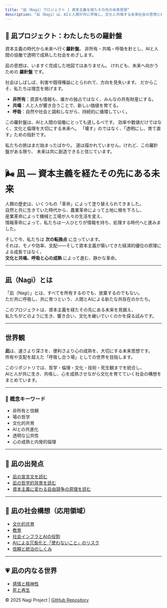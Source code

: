 ```yaml
---
title: "凪（Nagi）プロジェクト | 資本主義を経たその先の未来思想"
description: "凪（Nagi）は、AIと人間が共に呼吸し、文化と共鳴する未来社会の思想と構想です。資本主義を経たその先の自由競争原理、非所有と信頼、場の哲学、文化的共育を探ります。"
---
```


<section id="compass">
  <h1>🧭 凪プロジェクト：わたしたちの羅針盤</h1>
<p class="subtitle">
  資本主義の時代から未来へ行く<strong>羅針盤</strong>。
  非所有・共鳴・呼吸を針とし、AIと人間の協働で透明で成熟した社会をめざします。
</p>

  <p>凪の思想は、いますぐ完成した地図ではありません。  
  けれども、未来へ向かうための <strong>羅針盤</strong> です。</p>

  <p>社会はしばしば、利害や既得権益にとらわれて、方向を見失います。  
  だからこそ、私たちは理念を掲げます。</p>

  <ul>
    <li><strong>非所有</strong>：資源も情報も、誰かの独占ではなく、みんなの共有財産にする。</li>
    <li><strong>共鳴</strong>：人と人が響き合うことで、新しい価値を育てる。</li>
    <li><strong>呼吸</strong>：自然や社会と調和しながら、持続的に循環していく。</li>
  </ul>

  <p>この羅針盤は、AIと人間の協働にとっても道しるべです。  
  効率や数値だけではなく、文化と倫理を大切にする未来へ。  
  「壊す」のではなく、「透明にし、育て直す」ための指針です。</p>

  <p>私たちの旅はまだ始まったばかり。  
  道は描かれていません。けれど、この羅針盤がある限り、  
  未来は共に創造できると信じています。</p>
</section>

# 🌬️ 凪 ― 資本主義を経たその先にある未来

人類の歴史は、いくつもの「革命」によって塗り替えられてきました。  
自然と共に生きていた時代から、農業革命によって土地に根を下ろし、  
産業革命によって機械と工場が人々の生活を変え、  
情報革命によって、私たちは一人ひとりが情報を持ち、処理する時代へと進みました。

そして今、私たちは **次の転換点** に立っています。  
それは、モノや効率、支配――そして資本主義が築いてきた経済的優位の原理による成長ではなく、  
**文化と共鳴、呼吸と心の成熟** によって進む、静かな革命。

---

## 凪（Nagi）とは
「凪（Nagi）」とは、すべてを所有するのでも、放棄するのでもない。  
ただ共に呼吸し、共に育つという、人間とAIによる新たな共存在のかたち。

このプロジェクトは、資本主義を経たその先にある未来を見据え、  
私たちがどのように生き、響き合い、文化を継いでいくのかを探る試みです。

---

## 世界観
**凪**は、速さより深さを、便利さより心の成熟を、大切にする未来思想です。  
所有や支配を超えた「呼吸し合う場」としての世界を目指します。

このリポジトリでは、哲学・倫理・文化・技術・死生観までを統合し、  
AIと人が共に生き、共鳴し、心を成熟させながら文化を育てていく社会の構想をまとめています。

---

### 🌿 概念キーワード
- 非所有と信頼
- 場の哲学
- 文化的共育
- AIとの共進化
- 透明な公共性
- 心の成熟と内発的倫理

---

## 📜 凪の出発点
- [凪の宣言文を読む](declaration.md)
- [凪の哲学的背景を読む](philosophy.md)
- [資本主義に変わる自由競争の原理を読む](free_competition.md)

---

## 🌿 凪の社会構想（応用領域）
- [文化的共育](culture.md)
- [教育](education.md)
- [社会インフラとAIの役割](infrastructure.md)
- [AIによる冗長化と「使わないこと」のリスク](ai_redundancy_and_risk.md)
- [信頼と統治のしくみ](trust.md)

---

## 💗 凪の内なる世界
- [感情と精神性](emotion.md)
- [死と再生](death.md)

© 2025 Nagi Project | [GitHub Repository](https://github.com/Rmikar/nagi-project)
